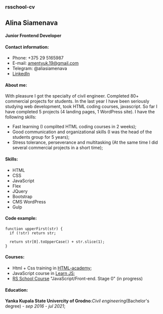 ### rsschool-cv

## Alina Siamenava

#### Junior Frontend Developer

#### Contact information:
* Phone: +375 29 5165987
* E-mail: amentyuk.19@gmail.com
* Telegram: @aliasiamenava
* [LinkedIn](https://www.linkedin.com/in/alina-siamenava-450a84218)

#### About me:

With pleasure I got the specialty of civil engineer. Completed 80+ commercial projects for students.
In the last year I have been seriously studying web development, took HTML coding courses, javascript.
So far I have completed 5 projects (4 landing pages, 1 WordPress site).
I have the following skills:
- Fast learning (I complited HTML coding courses in 2 weeks);
- Good communication and organizational skills (I was the head of the students group for 5 years);
- Stress tolerance, perseverance and multitasking (At the same time I did several commercial projects in a short time);

#### Skills:
* HTML
* CSS
* JavaScript
* Flex
* JQuery
* Bootstrap
* CMS WordPress
* Gulp 

#### Code example:

```
function upperFirst(str) {
  if (!str) return str;

  return str[0].toUpperCase() + str.slice(1);
}
```

#### Courses:

* Html + Css training in [HTML-academy](https://htmlacademy.ru/);
* JavaScript course in [Learn JS](https://learn.javascript.ru/courses);
* [RS School Course](https://rs.school/) "JavaScript/Front-end. Stage 0" (in progress)

#### Education:

**Yanka Kupala State Univercity of Grodno**:_Civil engineering_(Bachelor's degree) - _sep 2016 - jul 2021_;

